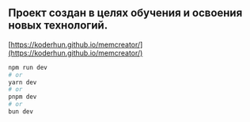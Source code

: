 ## Проект создан в целях обучения и освоения новых технологий.

[https://koderhun.github.io/memcreator/](https://koderhun.github.io/memcreator/)

```bash
npm run dev
# or
yarn dev
# or
pnpm dev
# or
bun dev
```
